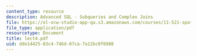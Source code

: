 ```yaml
---
content_type: resource
description: Advanced SQL - Subqueries and Complex Joins
file: https://ol-ocw-studio-app-qa.s3.amazonaws.com/courses/11-521-spatial-database-management-and-advanced-geographic-information-systems-spring-2003/dde1442583c4746d07ca7a12bc0f6988_lect4.pdf
file_type: application/pdf
resourcetype: Document
title: lect4.pdf
uid: dde14425-83c4-746d-07ca-7a12bc0f6988
---
```

